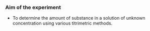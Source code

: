 ### Aim of the experiment
- To determine the amount of substance in a solution of unknown concentration using various titrimetric methods.
